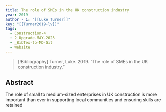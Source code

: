 ```yaml
---
title: The role of SMEs in the UK construction industry
year: 2019
author - 1: "[[Luke Turner]]"
key: "[[Turner2019-lv]]"
tags:
  - Construction-4
  - 2_Upgrade-MAY-2023
  - _BibTex-to-MD-Git
  - Website
---
```


> [!Bibliography]
> Turner, Luke. 2019. “The role of SMEs in the UK construction industry.” 

## Abstract
The role of small to medium-sized enterprises in UK construction is more important than ever in supporting local communities and ensuring skills are retained